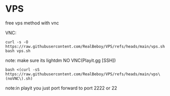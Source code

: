 # VPS
free vps method with vnc

VNC:
```
curl -s -O https://raw.githubusercontent.com/RealBeboy/VPS/refs/heads/main/vps.sh
bash vps.sh
```
note: make sure its lightdm
NO VNC(Playit.gg [SSH])
```
bash <(curl -sS https://raw.githubusercontent.com/RealBeboy/VPS/refs/heads/main/vps\(noVNC\).sh)
```
note:in playit you just port forward to port 2222 or 22
